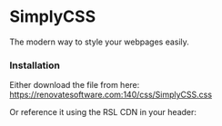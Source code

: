 # SimplyCSS
The modern way to style your webpages easily.

### Installation
Either download the file from here:
https://renovatesoftware.com:140/css/SimplyCSS.css

Or reference it using the RSL CDN in your header:
<link rel="stylesheet" href="https://renovatesoftware.com:140/css/SimplyCSS.css">
